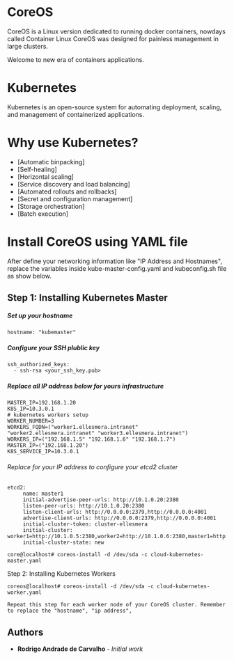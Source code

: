 # CoreOS 
CoreOS is a Linux version dedicated to running docker containers, nowdays called Container Linux CoreOS was designed for painless management in large clusters.

Welcome to new era of containers applications.

# Kubernetes

Kubernetes is an open-source system for automating deployment, scaling, and management of containerized applications.

# Why use Kubernetes?

* [Automatic binpacking]          
* [Self-healing]
* [Horizontal scaling]
* [Service discovery and load balancing]
* [Automated rollouts and rollbacks]
* [Secret and configuration management]
* [Storage orchestration]
* [Batch execution]

# Install CoreOS using YAML file

After define your networking information like "IP Address and Hostnames", replace the variables inside kube-master-config.yaml and kubeconfig.sh file as show below.

## Step 1: Installing Kubernetes Master

##### Set up your hostname
```
hostname: "kubemaster"
```

##### Configure your SSH plublic key
```
ssh_authorized_keys:
  - ssh-rsa <your_ssh_key.pub>
```

##### Replace all IP address below for yours infrastructure
```  
MASTER_IP=192.168.1.20
K8S_IP=10.3.0.1
# kubernetes workers setup
WORKER_NUMBER=3
WORKERS_FQDN=("worker1.ellesmera.intranet" "worker2.ellesmera.intranet" "worker3.ellesmera.intranet")
WORKERS_IP=("192.168.1.5" "192.168.1.6" "192.168.1.7")
MASTER_IP=("192.168.1.20")
K8S_SERVICE_IP=10.3.0.1
```

###### Replace for your IP address to configure your etcd2 cluster
```
etcd2:
     name: master1
     initial-advertise-peer-urls: http://10.1.0.20:2380
     listen-peer-urls: http://10.1.0.20:2380
     listen-client-urls: http://0.0.0.0:2379,http://0.0.0.0:4001
     advertise-client-urls: http://0.0.0.0:2379,http://0.0.0.0:4001
     initial-cluster-token: cluster-ellesmera
     initial-cluster: worker1=http://10.1.0.5:2380,worker2=http://10.1.0.6:2380,master1=http://10.1.0.20:2380
     initial-cluster-state: new
```

```
core@localhost# coreos-install -d /dev/sda -c cloud-kubernetes-master.yaml
```

Step 2: Installing Kubernetes Workers
```
coreos@localhost# coreos-install -d /dev/sda -c cloud-kubernetes-worker.yaml

Repeat this step for each worker node of your CoreOS cluster. Remember to replace the "hostname", "ip address", 
```


## Authors

* **Rodrigo Andrade de Carvalho** - *Initial work*
